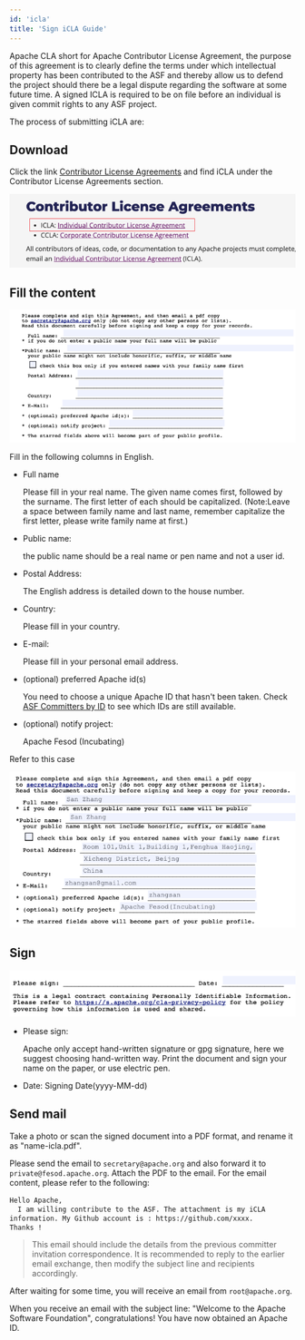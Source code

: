 ```yaml
---
id: 'icla'
title: 'Sign iCLA Guide'
---
```


Apache CLA short for Apache Contributor License Agreement, the purpose of this agreement is to clearly define the terms under which intellectual property has been contributed to the ASF and thereby allow us to defend the project should there be a legal dispute regarding the software at some future time. A signed ICLA is required to be on file before an individual is given commit rights to any ASF project.

The process of submitting iCLA are:

## Download

Click the link [Contributor License Agreements](https://www.apache.org/licenses/contributor-agreements.html#clas) and find iCLA under the Contributor License Agreements section.

![iCLA](/img/community/icla-01.png)

## Fill the content

![iCLA](/img/community/icla-02.png)

Fill in the following columns in English.

- Full name

  Please fill in your real name. The given name comes first, followed by the surname. The first letter of each should be capitalized. (Note:Leave a space between family name and last name, remember capitalize the first letter, please write family name at first.)

- Public name:

  the public name should be a real name or pen name and not a user id.

- Postal Address:

  The English address is detailed down to the house number.

- Country:

  Please fill in your country.

- E-mail:

  Please fill in your personal email address.

- (optional) preferred Apache id(s)

  You need to choose a unique Apache ID that hasn't been taken. Check [ASF Committers by ID](https://people.apache.org/committer-index.html) to see which IDs are still available.

- (optional) notify project:

  Apache Fesod (Incubating)

Refer to this case

![iCLA](/img/community/icla-03.png)

## Sign

![iCLA](/img/community/icla-04.png)

- Please sign:

  Apache only accept hand-written signature or gpg signature, here we suggest choosing hand-written way. Print the document and sign your name on the paper, or use electric pen.

- Date: Signing Date(yyyy-MM-dd)

## Send mail

Take a photo or scan the signed document into a PDF format, and rename it as "name-icla.pdf".

Please send the email to `secretary@apache.org` and also forward it to `private@fesod.apache.org`. Attach the PDF to the email. For the email content, please refer to the following:

```text
Hello Apache,
  I am willing contribute to the ASF. The attachment is my iCLA information. My Github account is : https://github.com/xxxx.
Thanks !
```

> This email should include the details from the previous committer invitation correspondence. It is recommended to reply to the earlier email exchange, then modify the subject line and recipients accordingly.

After waiting for some time, you will receive an email from `root@apache.org`.

When you receive an email with the subject line: "Welcome to the Apache Software Foundation", congratulations! You have now obtained an Apache ID.
